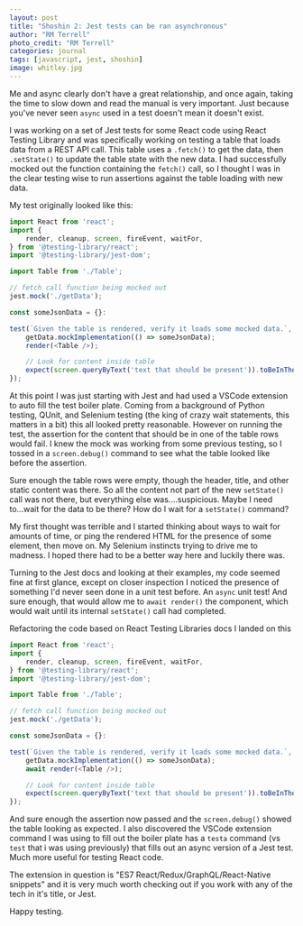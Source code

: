 ```yaml
---
layout: post
title: "Shoshin 2: Jest tests can be ran asynchronous"
author: "RM Terrell"
photo_credit: "RM Terrell"
categories: journal
tags: [javascript, jest, shoshin]
image: whitley.jpg
---
```


Me and async clearly don't have a great relationship, and once again, taking the time to slow down and read the manual is very important. Just because you've never seen `async` used in a test doesn't mean it doesn't exist.

I was working on a set of Jest tests for some React code using React Testing Library and was specifically working on testing a table that loads data from a REST API call. This table uses a `.fetch()` to get the data, then `.setState()` to update the table state with the new data. I had successfully mocked out the function containing the `fetch()` call, so I thought I was in the clear testing wise to run assertions against the table loading with new data.

My test originally looked like this:

```javascript
import React from 'react';
import {
    render, cleanup, screen, fireEvent, waitFor,
} from '@testing-library/react';
import '@testing-library/jest-dom';

import Table from './Table';

// fetch call function being mocked out
jest.mock('./getData');

const someJsonData = {}:

test(`Given the table is rendered, verify it loads some mocked data.`, () => {
    getData.mockImplementation(() => someJsonData);
    render(<Table />);

    // Look for content inside table
    expect(screen.queryByText('text that should be present')).toBeInTheDocument();
});
```

At this point I was just starting with Jest and had used a VSCode extension to auto fill the test boiler plate. Coming from a background of Python testing, QUnit, and Selenium testing (the king of crazy wait statements, this matters in a bit) this all looked pretty reasonable. However on running the test, the assertion for the content that should be in one of the table rows would fail. I knew the mock was working from some previous testing, so I tossed in a `screen.debug()` command to see what the table looked like before the assertion.

Sure enough the table rows were empty, though the header, title, and other static content was there. So all the content not part of the new `setState()` call was not there, but everything else was....suspicious. Maybe I need to...wait for the data to be there? How do I wait for a `setState()` command?

My first thought was terrible and I started thinking about ways to wait for amounts of time, or ping the rendered HTML for the presence of some element, then move on. My Selenium instincts trying to drive me to madness. I hoped there had to be a better way here and luckily there was.

Turning to the Jest docs and looking at their examples, my code seemed fine at first glance, except on closer inspection I noticed the presence of something I'd never seen done in a unit test before. An `async` unit test! And sure enough, that would allow me to `await render()` the component, which would wait until its internal `setState()` call had completed.

Refactoring the code based on React Testing Libraries docs I landed on this

```javascript
import React from 'react';
import {
    render, cleanup, screen, fireEvent, waitFor,
} from '@testing-library/react';
import '@testing-library/jest-dom';

import Table from './Table';

// fetch call function being mocked out
jest.mock('./getData');

const someJsonData = {}:

test(`Given the table is rendered, verify it loads some mocked data.`, async () => {
    getData.mockImplementation(() => someJsonData);
    await render(<Table />);

    // Look for content inside table
    expect(screen.queryByText('text that should be present')).toBeInTheDocument();
});
```

And sure enough the assertion now passed and the `screen.debug()` showed the table looking as expected. I also discovered the VSCode extension command I was using to fill out the boiler plate has a `testa` command (vs `test` that i was using previously) that fills out an async version of a Jest test. Much more useful for testing React code.

The extension in question is "ES7 React/Redux/GraphQL/React-Native snippets" and it is very much worth checking out if you work with any of the tech in it's title, or Jest.

Happy testing.

